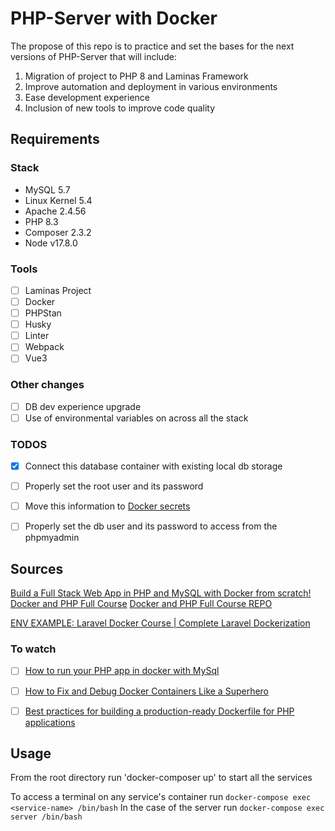 # PHP-Server with Docker

The propose of this repo is to practice and set the bases for the next versions of PHP-Server that will include:

1. Migration of project to PHP 8 and Laminas Framework
2. Improve automation and deployment in various environments
3. Ease development experience
4. Inclusion of new tools to improve code quality

## Requirements

### Stack

- MySQL 5.7
- Linux Kernel 5.4
- Apache 2.4.56
- PHP 8.3
- Composer 2.3.2
- Node v17.8.0

### Tools

- [ ] Laminas Project
- [ ] Docker
- [ ] PHPStan
- [ ] Husky
- [ ] Linter
- [ ] Webpack
- [ ] Vue3

### Other changes

- [ ] DB dev experience upgrade
- [ ] Use of environmental variables on across all the stack

### TODOS

- [x] Connect this database container with existing local db storage
- [ ] Properly set the root user and its password
- [ ] Move this information to [Docker secrets](https://docs.docker.com/compose/use-secrets/)
- [ ] Properly set the db user and its password to access from the phpmyadmin


## Sources

[Build a Full Stack Web App in PHP and MySQL with Docker from scratch!](https://www.youtube.com/watch?v=2Bxh5FNGznQ)
[Docker and PHP Full Course](https://www.youtube.com/playlist?list=PLQH1-k79HB396mS8xRQ5gih5iqkQw-4aV)
[Docker and PHP Full Course REPO](https://github.com/GaryClarke/docker-php/tree/develop)

[ENV EXAMPLE: Laravel Docker Course | Complete Laravel Dockerization](https://www.youtube.com/watch?v=WahJ91Nrgn0)

### To watch

- [ ] [How to run your PHP app in docker with MySql](https://www.youtube.com/watch?v=ZFCR1nERKBk)
- [ ] [How to Fix and Debug Docker Containers Like a Superhero](https://www.docker.com/blog/how-to-fix-and-debug-docker-containers-like-a-superhero/)

- [ ] [Best practices for building a production-ready Dockerfile for PHP applications](https://snyk.io/blog/building-production-ready-dockerfile-php/)

## Usage

From the root directory run 'docker-composer up' to start all the services

To access a terminal on any service's container run `docker-compose exec <service-name> /bin/bash`
In the case of the server run `docker-compose exec server /bin/bash`